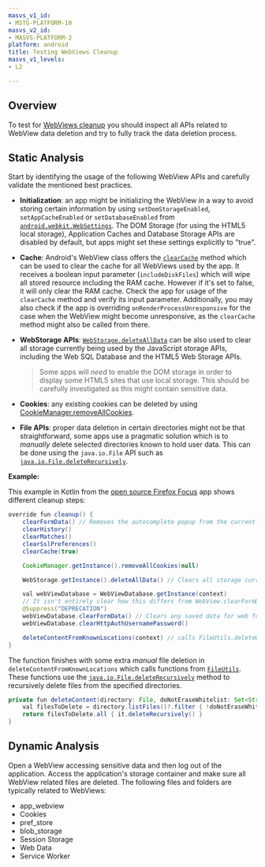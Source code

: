 ```yaml
---
masvs_v1_id:
- MSTG-PLATFORM-10
masvs_v2_id:
- MASVS-PLATFORM-2
platform: android
title: Testing WebViews Cleanup
masvs_v1_levels:
- L2

---
```


## Overview

To test for [WebViews cleanup](../../../0x05h-Testing-Platform-Interaction.md#webviews-cleanup "WebViews Cleanup") you should inspect all APIs related to WebView data deletion and try to fully track the data deletion process.

## Static Analysis

Start by identifying the usage of the following WebView APIs and carefully validate the mentioned best practices.

- **Initialization**: an app might be initializing the WebView in a way to avoid storing certain information by using `setDomStorageEnabled`, `setAppCacheEnabled` or `setDatabaseEnabled` from [`android.webkit.WebSettings`](https://developer.android.com/reference/android/webkit/WebSettings "WebSettings"). The DOM Storage (for using the HTML5 local storage), Application Caches and Database Storage APIs are disabled by default, but apps might set these settings explicitly to "true".

- **Cache**: Android's WebView class offers the [`clearCache`](https://developer.android.com/reference/android/webkit/WebView#clearCache(boolean) "clearCache in WebViews") method which can be used to clear the cache for all WebViews used by the app. It receives a boolean input parameter (`includeDiskFiles`) which will wipe all stored resource including the RAM cache. However if it's set to false, it will only clear the RAM cache. Check the app for usage of the `clearCache` method and verify its input parameter. Additionally, you may also check if the app is overriding `onRenderProcessUnresponsive` for the case when the WebView might become unresponsive, as the `clearCache` method might also be called from there.

- **WebStorage APIs**: [`WebStorage.deleteAllData`](https://developer.android.com/reference/android/webkit/WebStorage#deleteAllData) can be also used to clear all storage currently being used by the JavaScript storage APIs, including the Web SQL Database and the HTML5 Web Storage APIs.
  > Some apps will _need_ to enable the DOM storage in order to display some HTML5 sites that use local storage. This should be carefully investigated as this might contain sensitive data.

- **Cookies**: any existing cookies can be deleted by using [CookieManager.removeAllCookies](https://developer.android.com/reference/android/webkit/CookieManager#removeAllCookies(android.webkit.ValueCallback%3Cjava.lang.Boolean%3E)).

- **File APIs**: proper data deletion in certain directories might not be that straightforward, some apps use a pragmatic solution which is to _manually_ delete selected directories known to hold user data. This can be done using the `java.io.File` API such as [`java.io.File.deleteRecursively`](https://kotlinlang.org/api/latest/jvm/stdlib/kotlin.io/java.io.-file/delete-recursively.html).

**Example:**

This example in Kotlin from the [open source Firefox Focus](https://github.com/mozilla-mobile/focus-android/blob/v8.17.1/app/src/main/java/org/mozilla/focus/webview/SystemWebView.kt#L220 "Firefox Focus for Android") app shows different cleanup steps:

```Java
override fun cleanup() {
    clearFormData() // Removes the autocomplete popup from the currently focused form field, if present. Note this only affects the display of the autocomplete popup, it does not remove any saved form data from this WebView's store. To do that, use WebViewDatabase#clearFormData.
    clearHistory()
    clearMatches()
    clearSslPreferences()
    clearCache(true)

    CookieManager.getInstance().removeAllCookies(null)

    WebStorage.getInstance().deleteAllData() // Clears all storage currently being used by the JavaScript storage APIs. This includes the Application Cache, Web SQL Database and the HTML5 Web Storage APIs.

    val webViewDatabase = WebViewDatabase.getInstance(context)
    // It isn't entirely clear how this differs from WebView.clearFormData()
    @Suppress("DEPRECATION")
    webViewDatabase.clearFormData() // Clears any saved data for web forms.
    webViewDatabase.clearHttpAuthUsernamePassword()

    deleteContentFromKnownLocations(context) // calls FileUtils.deleteWebViewDirectory(context) which deletes all content in "app_webview".
}
```

The function finishes with some extra _manual_ file deletion in `deleteContentFromKnownLocations` which calls functions from [`FileUtils`](https://github.com/mozilla-mobile/focus-android/blob/v8.17.1/app/src/main/java/org/mozilla/focus/utils/FileUtils.kt). These functions use the [`java.io.File.deleteRecursively`](https://kotlinlang.org/api/latest/jvm/stdlib/kotlin.io/java.io.-file/delete-recursively.html) method to recursively delete files from the specified directories.

```Java
private fun deleteContent(directory: File, doNotEraseWhitelist: Set<String> = emptySet()): Boolean {
    val filesToDelete = directory.listFiles()?.filter { !doNotEraseWhitelist.contains(it.name) } ?: return false
    return filesToDelete.all { it.deleteRecursively() }
}
```

## Dynamic Analysis

Open a WebView accessing sensitive data and then log out of the application. Access the application's storage container and make sure all WebView related files are deleted. The following files and folders are typically related to WebViews:

- app_webview
- Cookies
- pref_store
- blob_storage
- Session Storage
- Web Data
- Service Worker
